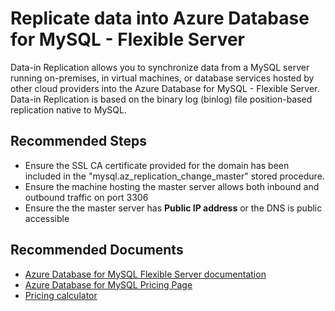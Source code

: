 <properties
    pageTitle="Replicate data into Azure Database for MySQL - Flexible Server"
    description="Replicate data into Azure Database for MySQL - Flexible Server"
    service="microsoft.dbformysql"
    resource="flexibleServers"
    authors="ambhatna"
    ms.author="ambhatna"
    displayOrder="340"
    selfHelpType="generic"
    supportTopicIds="32747633"
    resourceTags="servers, databases"
    productPesIds="17344"
    cloudEnvironments="public, Fairfax, usnat, ussec"
    articleId="b0675b19-a5ca-48f6-a7e8-53a17167bc2b"
    ownershipId="AzureData_AzureDatabaseforMySQL"
/>

# Replicate data into Azure Database for MySQL - Flexible Server

Data-in Replication allows you to synchronize data from a MySQL server running on-premises, in virtual machines, or database services hosted by other cloud providers into the Azure Database for MySQL - Flexible Server. Data-in Replication is based on the binary log (binlog) file position-based replication native to MySQL.

## **Recommended Steps**

* Ensure the SSL CA certificate provided for the domain has been included in the "mysql.az_replication_change_master" stored procedure.
* Ensure the machine hosting the master server allows both inbound and outbound traffic on port 3306
* Ensure the the master server has **Public IP address** or the DNS is public accessible

## **Recommended Documents**

* [Azure Database for MySQL Flexible Server documentation](https://docs.microsoft.com/azure/mysql/flexible-server)<br>
* [Azure Database for MySQL Pricing Page](https://azure.microsoft.com/pricing/details/mysql/)<br>
* [Pricing calculator](https://azure.microsoft.com/pricing/calculator/?service=mysql/)